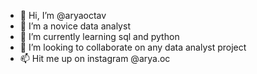 - 👋 Hi, I’m @aryaoctav
- 👀 I’m a novice data analyst
- 🌱 I’m currently learning sql and python
- 💞️ I’m looking to collaborate on any data analyst project
- 📫 Hit me up on instagram @arya.oc

<!---
aryaoctav/aryaoctav is a ✨ special ✨ repository because its `README.md` (this file) appears on your GitHub profile.
You can click the Preview link to take a look at your changes.
--->
